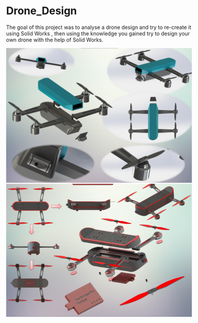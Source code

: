 # Drone_Design
The goal of this project was to analyse a drone design and try to re-create it using Solid Works , then
using the knowledge you gained try to design your own drone with the help of Solid Works.




![DJI](https://github.com/OliverNagy10/Drone_Design/blob/main/images/DJI_Design.PNG)
![DJI](https://github.com/OliverNagy10/Drone_Design/blob/main/images/Drone_Design.PNG)
